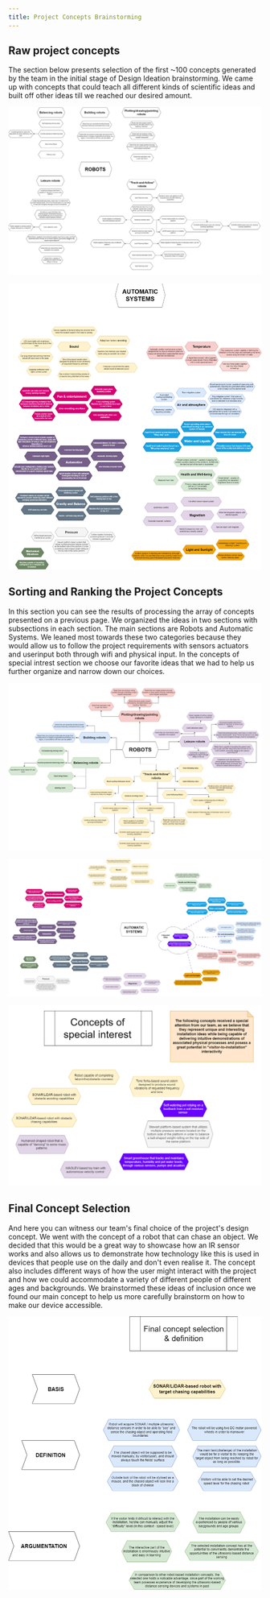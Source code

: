 ```yaml
---
title: Project Concepts Brainstorming
---
```


## Raw project concepts

The section below presents selection of the first ⁓100 concepts generated by the team in the initial stage of Design Ideation brainstorming. We came up with concepts that could teach all different kinds of scientific ideas and built off other ideas till we reached our desired amount.

![diagram_01_01](01_01.png "Concept set #1")

![diagram_01_02](01_02.png "Concept set #2")


## Sorting and Ranking the Project Concepts

In this section you can see the results of processing the array of concepts presented on a previous page. We organized the ideas in two sections with subsections in each section. The main sections are Robots and Automatic Systems. We leaned most towards these two categories because they would allow us to follow the project requirements with sensors actuators and userinput both through wifi and physical input. In the concepts of special intrest section we choose our favorite ideas that we had to help us further organize and narrow down our choices.

![diagram_02_01](02_01.png "Concept set #1")

![diagram_02_02](02_02.png "Concept set #2")

![diagram_02_03](02_03.png "Concept set #3")

## Final Concept Selection

And here you can witness our team's final choice of the project's design concept. We went with the concept of a robot that can chase an object. We decided that this would be a great way to showcase how an IR sensor works and also allows us to demonstrate how technology like this is used in devices that people use on the daily and don't even realise it. The concept also includes different ways of how the user might interact with the project and how we could accommodate a variety of different people of different ages and backgrounds. We brainstormed these ideas of inclusion once we found our main concept to help us more carefully brainstorm on how to make our device accessible.

![diagram_03](03.png "Concept set #1")

